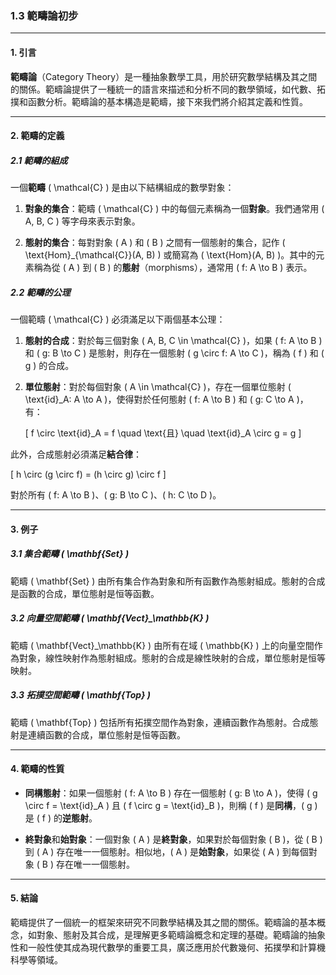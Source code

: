 ### 1.3 範疇論初步

---

#### 1. 引言

**範疇論**（Category Theory）是一種抽象數學工具，用於研究數學結構及其之間的關係。範疇論提供了一種統一的語言來描述和分析不同的數學領域，如代數、拓撲和函數分析。範疇論的基本構造是範疇，接下來我們將介紹其定義和性質。

---

#### 2. 範疇的定義

##### 2.1 範疇的組成

一個**範疇** \( \mathcal{C} \) 是由以下結構組成的數學對象：

1. **對象的集合**：範疇 \( \mathcal{C} \) 中的每個元素稱為一個**對象**。我們通常用 \( A, B, C \) 等字母來表示對象。
   
2. **態射的集合**：每對對象 \( A \) 和 \( B \) 之間有一個態射的集合，記作 \( \text{Hom}_{\mathcal{C}}(A, B) \) 或簡寫為 \( \text{Hom}(A, B) \)。其中的元素稱為從 \( A \) 到 \( B \) 的**態射**（morphisms），通常用 \( f: A \to B \) 表示。

##### 2.2 範疇的公理

一個範疇 \( \mathcal{C} \) 必須滿足以下兩個基本公理：

1. **態射的合成**：對於每三個對象 \( A, B, C \in \mathcal{C} \)，如果 \( f: A \to B \) 和 \( g: B \to C \) 是態射，則存在一個態射 \( g \circ f: A \to C \)，稱為 \( f \) 和 \( g \) 的合成。

2. **單位態射**：對於每個對象 \( A \in \mathcal{C} \)，存在一個單位態射 \( \text{id}_A: A \to A \)，使得對於任何態射 \( f: A \to B \) 和 \( g: C \to A \)，有：

   \[
   f \circ \text{id}_A = f \quad \text{且} \quad \text{id}_A \circ g = g
   \]

此外，合成態射必須滿足**結合律**：

\[
h \circ (g \circ f) = (h \circ g) \circ f
\]

對於所有 \( f: A \to B \)、\( g: B \to C \)、\( h: C \to D \)。

---

#### 3. 例子

##### 3.1 集合範疇 \( \mathbf{Set} \)

範疇 \( \mathbf{Set} \) 由所有集合作為對象和所有函數作為態射組成。態射的合成是函數的合成，單位態射是恒等函數。

##### 3.2 向量空間範疇 \( \mathbf{Vect}_\mathbb{K} \)

範疇 \( \mathbf{Vect}_\mathbb{K} \) 由所有在域 \( \mathbb{K} \) 上的向量空間作為對象，線性映射作為態射組成。態射的合成是線性映射的合成，單位態射是恒等映射。

##### 3.3 拓撲空間範疇 \( \mathbf{Top} \)

範疇 \( \mathbf{Top} \) 包括所有拓撲空間作為對象，連續函數作為態射。合成態射是連續函數的合成，單位態射是恒等函數。

---

#### 4. 範疇的性質

- **同構態射**：如果一個態射 \( f: A \to B \) 存在一個態射 \( g: B \to A \)，使得 \( g \circ f = \text{id}_A \) 且 \( f \circ g = \text{id}_B \)，則稱 \( f \) 是**同構**，\( g \) 是 \( f \) 的**逆態射**。
  
- **終對象**和**始對象**：一個對象 \( A \) 是**終對象**，如果對於每個對象 \( B \)，從 \( B \) 到 \( A \) 存在唯一一個態射。相似地，\( A \) 是**始對象**，如果從 \( A \) 到每個對象 \( B \) 存在唯一一個態射。

---

#### 5. 結論

範疇提供了一個統一的框架來研究不同數學結構及其之間的關係。範疇論的基本概念，如對象、態射及其合成，是理解更多範疇論概念和定理的基礎。範疇論的抽象性和一般性使其成為現代數學的重要工具，廣泛應用於代數幾何、拓撲學和計算機科學等領域。